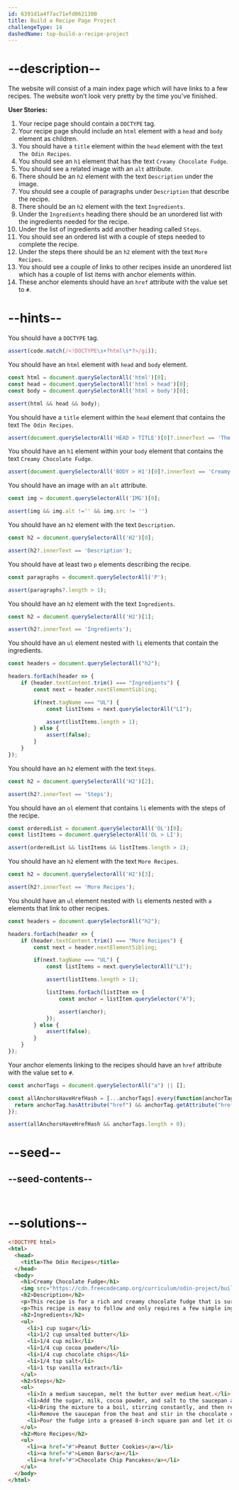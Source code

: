 ```yaml
---
id: 6391d1a4f7ac71efd0621380
title: Build a Recipe Page Project
challengeType: 14
dashedName: top-build-a-recipe-project
---
```


# --description--

The website will consist of a main index page which will have links to a few recipes. The website won’t look very pretty by the time you’ve finished.

**User Stories:**

1. Your recipe page should contain a `DOCTYPE` tag.
1. Your recipe page should include an `html` element with a `head` and `body` element as children.
1. You should have a `title` element within the `head` element with the text `The Odin Recipes`.
1. You should see an `h1` element that has the text `Creamy Chocolate Fudge`.
1. You should see a related image with an `alt` attribute.
1. There should be an `h2` element with the text `Description` under the image.
1. You should see a couple of paragraphs under `Description` that describe the recipe.
1. There should be an `h2` element with the text `Ingredients`.
1. Under the `Ingredients` heading there should be an unordered list with the ingredients needed for the recipe.
1. Under the list of ingredients add another heading called `Steps`.
1. You should see an ordered list with a couple of steps needed to complete the recipe.
1. Under the steps there should be an `h2` element with the text `More Recipes`.
1. You should see a couple of links to other recipes inside an unordered list which has a couple of list items with anchor elements within.
1. These anchor elements should have an `href` attribute with the value set to `#`.

# --hints--

You should have a `DOCTYPE` tag.

```js
assert(code.match(/<!DOCTYPE\s+?html\s*?>/gi));
```

You should have an `html` element with `head` and `body` element.

```js
const html = document.querySelectorAll('html')[0];
const head = document.querySelectorAll('html > head')[0];
const body = document.querySelectorAll('html > body')[0];

assert(html && head && body);
```

You should have a `title` element within the `head` element that contains the text 
`The Odin Recipes`.

```js
assert(document.querySelectorAll('HEAD > TITLE')[0]?.innerText == 'The Odin Recipes');
```

You should have an `h1` element within your `body` element that contains the text
`Creamy Chocolate Fudge`.

```js
assert(document.querySelectorAll('BODY > H1')[0]?.innerText == 'Creamy Chocolate Fudge');
```

You should have an image with an `alt` attribute.

```js
const img = document.querySelectorAll('IMG')[0];

assert(img && img.alt !='' && img.src != '')
```

You should have an `h2` element with the text `Description`.

```js
const h2 = document.querySelectorAll('H2')[0];

assert(h2?.innerText == 'Description');
```

You should have at least two `p` elements describing the recipe.

```js
const paragraphs = document.querySelectorAll('P');

assert(paragraphs?.length > 1);
```

You should have an `h2` element with the text `Ingredients`.

```js
const h2 = document.querySelectorAll('H2')[1];

assert(h2?.innerText == 'Ingredients');
```

You should have an `ul` element nested with `li` elements that contain the ingredients.

```js
const headers = document.querySelectorAll("h2");

headers.forEach(header => {
    if (header.textContent.trim() === "Ingredients") {
        const next = header.nextElementSibling;

        if(next.tagName === "UL") {
            const listItems = next.querySelectorAll("LI");

            assert(listItems.length > 1);
        } else {
            assert(false);
        }
    }
});
```

You should have an `h2` element with the text `Steps`.

```js
const h2 = document.querySelectorAll('H2')[2];

assert(h2?.innerText == 'Steps');
```

You should have an `ol` element that contains `li` elements with the steps of the recipe.

```js
const orderedList = document.querySelectorAll('OL')[0];
const listItems = document.querySelectorAll('OL > LI');

assert(orderedList && listItems && listItems.length > 1);
```

You should have an `h2` element with the text `More Recipes`. 

```js
const h2 = document.querySelectorAll('H2')[3];

assert(h2?.innerText == 'More Recipes');
```

You should have an `ul` element nested with `li` elements nested with `a` elements that link to other recipes.

```js
const headers = document.querySelectorAll("h2");

headers.forEach(header => {
    if (header.textContent.trim() === "More Recipes") {
        const next = header.nextElementSibling;

        if(next.tagName === "UL") {
            const listItems = next.querySelectorAll("LI");

            assert(listItems.length > 1);

            listItems.forEach(listItem => {
                const anchor = listItem.querySelector("A");

                assert(anchor);
            });
        } else {
            assert(false);
        }
    }
});
```

Your anchor elements linking to the recipes should have an `href` attribute with the value set to `#`.

```js
const anchorTags = document.querySelectorAll("a") || [];

const allAnchorsHaveHrefHash = [...anchorTags].every(function(anchorTag) {
  return anchorTag.hasAttribute("href") && anchorTag.getAttribute("href") === "#";
});

assert(allAnchorsHaveHrefHash && anchorTags.length > 0); 
```

# --seed--

## --seed-contents--

```html

```

```css

```

# --solutions--

```html
<!DOCTYPE html>
<html>
  <head>
    <title>The Odin Recipes</title>
  </head>
  <body>
    <h1>Creamy Chocolate Fudge</h1>
    <img src="https://cdn.freecodecamp.org/curriculum/odin-project/build-a-recipe-page/build-a-recipe-page-01.jpg" alt="A delicious chocolate fudge dessert">
    <h2>Description</h2>
    <p>This recipe is for a rich and creamy chocolate fudge that is sure to satisfy your sweet tooth. It's perfect for a special occasion or as a tasty treat for any time of the year.</p>
    <p>This recipe is easy to follow and only requires a few simple ingredients. With just a few steps, you'll be able to create a delicious dessert that everyone will love.</p>
    <h2>Ingredients</h2>
    <ul>
      <li>1 cup sugar</li>
      <li>1/2 cup unsalted butter</li>
      <li>1/4 cup milk</li>
      <li>1/4 cup cocoa powder</li>
      <li>1/4 cup chocolate chips</li>
      <li>1/4 tsp salt</li>
      <li>1 tsp vanilla extract</li>
    </ul>
    <h2>Steps</h2>
    <ol>
      <li>In a medium saucepan, melt the butter over medium heat.</li>
      <li>Add the sugar, milk, cocoa powder, and salt to the saucepan and stir until well combined.</li>
      <li>Bring the mixture to a boil, stirring constantly, and then reduce the heat to low and simmer for 5 minutes.</li>
      <li>Remove the saucepan from the heat and stir in the chocolate chips and vanilla extract until the chocolate is melted and the mixture is smooth.</li>
      <li>Pour the fudge into a greased 8-inch square pan and let it cool completely before cutting into squares.</li>
    </ol>
    <h2>More Recipes</h2>
    <ul>
      <li><a href="#">Peanut Butter Cookies</a></li>
      <li><a href="#">Lemon Bars</a></li>
      <li><a href="#">Chocolate Chip Pancakes</a></li>
    </ul>
  </body>
</html>
```

```css

```
